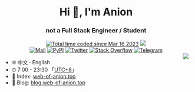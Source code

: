 
<!--
**Anionex/Anionex** is a ✨ _special_ ✨ repository because its `README.md` (this file) appears on your GitHub profile.

Here are some ideas to get you started:

- 🔭 I’m currently working on ...
- 🌱 I’m currently learning ...
- 👯 I’m looking to collaborate on ...
- 🤔 I’m looking for help with ...
- 💬 Ask me about ...
- 📫 How to reach me: ...
- 😄 Pronouns: ...
- ⚡ Fun fact: ...
-->

<h1 align="center">Hi 👋, I'm Anion</h1>
<h3 align="center">not a Full Stack Engineer / Student</h3>

<div align="center">
<a href="https://wakatime.com/@73c50485-c4d6-4789-9cde-59a9c984e815"><img src="https://wakatime.com/badge/user/73c50485-c4d6-4789-9cde-59a9c984e815.svg" alt="Total time coded since Mar 16 2023" /></a>
<a href="https://hits-app.vercel.app/hits?url=https%3A%2F%2Fgithub.com%2FAnionex"><img src="https://hits-app.vercel.app/hits?url=https%3A%2F%2Fgithub.com%2FAnionex" /></a>
<br/>
<a href="mailto:github@sku.moe"><img src="https://img.shields.io/badge/Mail-c14438.svg?&style=flat&logo=gmail&logoColor=#6D4AFF" alt="Mail"></a>
<a href="https://pypi.org/user/Anionex/"><img src="https://img.shields.io/badge/PyPI-Anionex-3775a9.svg?&style=flat&logo=pypi&logoColor=white" alt="PyPI"></a>
<a href="https://twitter.com/Anionex"><img src="https://img.shields.io/badge/Twitter-Anionex-1ca0f1.svg?&style=flat&logo=twitter&logoColor=white" alt="Twitter"></a>
<a href="https://stackoverflow.com/users/20156464/Anionex"><img src="https://img.shields.io/badge/Stack%20Overflow-F58025.svg?&style=flat&logo=stackoverflow&logoColor=white" alt="Stack Overflow"></a>
<a href="https://t.me/Anionex"><img src="https://img.shields.io/badge/-telegram-blue?&style=flat&logo=telegram&logoColor=white" alt="Telegram"></a>
</div>

<picture>
  <source
    srcset="https://github-readme-stats.vercel.app/api?username=Anionex&show_icons=true&theme=dark"
    media="(prefers-color-scheme: dark)"
  />
  <source
    srcset="https://github-readme-stats.vercel.app/api?username=Anionex&show_icons=true"
    media="(prefers-color-scheme: light), (prefers-color-scheme: no-preference)"
  />
  <img src="https://github-readme-stats.vercel.app/api?username=Anionex&show_icons=true" align=right />
</picture>


* 🌐 中文 · English
* ⏰ 7:00 - 23:30 「[UTC+8](https://time.is/UTC+8)」
* 🏡 Index: [web-of-anion.top](https://web-of-anion.top)
* 🔗 Blog: [blog.web-of-anion.top](https://blog.web-of-anion.top)
